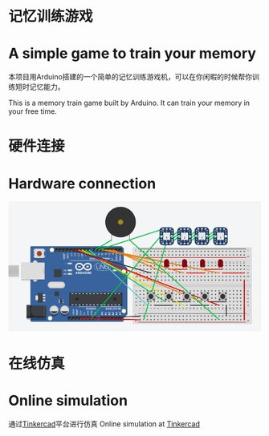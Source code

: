 # 记忆训练游戏

# A simple game to train your memory

本项目用Arduino搭建的一个简单的记忆训练游戏机，可以在你闲暇的时候帮你训练短时记忆能力。

This is a memory train game built by Arduino. It can train your memory in your free time.

# 硬件连接

# Hardware connection

![连线图](doc/连线图.png)

# 在线仿真

# Online simulation

通过[Tinkercad][Tinkercad]平台进行仿真
Online simulation at [Tinkercad][Tinkercad]

[Tinkercad]: https://www.tinkercad.com/things/lJ9IzHrUQGC    
